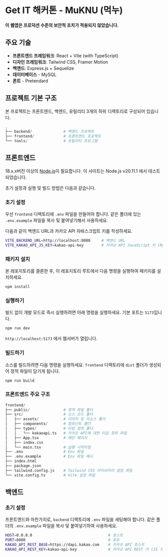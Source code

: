# Get IT 해커톤 - MuKNU (먹누)

**이 웹앱은 프로덕션 수준의 보안적 조치가 적용되지 않았습니다.**

## 주요 기술

- **프론트엔드 프레임워크**: React + Vite (with TypeScript)
- **디자인 프레임워크**: Tailwind CSS, Framer Motion
- **백엔드**: Express.js + Sequelize
- **데이터베이스** - MySQL
- **폰트** - Pretendard

## 프로젝트 기본 구조

본 프로젝트는 프론트엔드, 백엔드, 유틸리티 3개의 하위 디렉토리로 구성되어 있습니다.

```python
.
├── backend/              # 백엔드 프로젝트
├── frontend/             # 프론트엔드 프로젝트
└── tools/                # 유틸리티 프로그램
```

## 프론트엔드

18.x.x버전 이상의 [Node.js](https://nodejs.org)이 필요합니다. 이 사이트는 Node.js v20.11.1 에서 테스트되었습니다.

초기 설정과 실행 및 빌드 방법은 다음과 같습니다.

### 초기 설정

우선 `frontend` 디렉토리에 `.env` 파일을 만들어야 합니다. 같은 폴더에 있는 `.env.example` 파일을 복사 및 붙여넣기해서 사용하세요.

다음과 같이 백엔드 URL과 카카오 API 자바스크립트 키를 작성하세요.

```sh
VITE_BACKEND_URL=http://localhost:8080     # 백엔드 URL
VITE_KAKAO_API_JS_KEY=kakao-api-key        # 카카오 API JavaScript 키 (REST 키 아님!)
```

### 패키지 설치

본 레포지토리를 클론한 후, 이 레포지토리 루트에서 다음 명령을 실행하여 패키지를 설치하세요.

```bash
npm install
```

### 실행하기

빌드 없이 개발 모드로 즉시 실행하려면 아래 명령을 실행하세요. 기본 포트는 `5173`입니다.

```bash
npm run dev
```

`http://localhost:5173` 에서 웹서버가 열립니다.

### 빌드하기

소스를 빌드하려면 다음 명령을 실행하세요. `frontend` 디렉토리에 `dist` 폴더가 생성되어 정적 파일이 담기게 됩니다.

```bash
npm run build
```

### 프론트엔드 주요 구조

```python
frontend/
├── public/               # 정적 파일 폴더
├── src/                  # 소스 코드 폴더
│   ├── assets/           # 이미지 등 리소스 폴더
│   ├── components/       # 컴포넌트 폴더
│   ├── types/            # 타입 정의 폴더
│   │   └── kakaoapi.ts   # 카카오 API에 대한 타입 정의 파일
│   ├── App.tsx           # 메인 페이지
│   ├── index.css
│   └── main.tsx          # 실행 시작지점
├── .env                  # Env 파일
├── .env.example          # Env 파일 예시
├── index.html
├── package.json
├── tailwind.config.js    # Tailwind CSS 라이브러리 설정 파일
└── vite.config.ts        # Vite 설정 파일
```

## 백엔드

### 초기 설정

프론트엔드와 마찬가지로, `backend` 디렉토리에 `.env` 파일을 세팅해야 합니다. 같은 폴더의 `.env.example` 파일을 복사 및 붙여넣기하여 사용하세요.

```sh
HOST=0.0.0.0                                  # 호스트
PORT=8080                                     # 포트
KAKAO_API_REST_BASE=https://dapi.kakao.com    # 카카오 API 호스트
KAKAO_API_REST_KEY=kakao-api-key              # 카카오 API REST 키 (JS 키 아님!)
```
